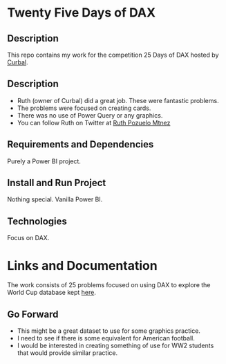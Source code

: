 # Twenty Five Days of DAX

## Description
This repo contains my work for the competition 25 Days of DAX hosted by [Curbal](https://curbal.com/25-days-of-dax-fridays-challenge-ed2-world-cup-data).

## Description



* Ruth (owner of Curbal) did a great job. These were fantastic problems.
* The problems were focused on creating cards.
* There was no use of Power Query or any graphics.
* You can follow Ruth on Twitter at [Ruth Pozuelo Mtnez](https://twitter.com/ruthpozuelo])
## Requirements and Dependencies

Purely a Power BI project.

## Install and Run Project

Nothing special. Vanilla Power BI.

## Technologies

Focus on DAX.

# Links and Documentation

The work consists of 25 problems focused on using DAX to explore the World Cup database kept [here](https://github.com/jfjelstul/worldcup).

## Go Forward

* This might be a great dataset to use for some graphics practice.
* I need to see if there is some equivalent for American football.
* I would be interested in creating something of use for WW2 students that would provide similar practice.

